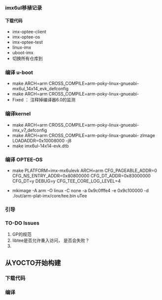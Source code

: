 ### imx6ul移植记录
#### 下载代码
- imx-optee-client
- imx-optee-os
- imx-optee-test
- linux-imx
- uboot-imx
- 切换所有仓库到 

### 编译 u-boot
- make ARCH=arm  CROSS_COMPILE=arm-poky-linux-gnueabi- mx6ul_14x14_evk_defconfig
- make ARCH=arm CROSS_COMPILE=arm-poky-linux-gnueabi-
- Fixed ： 注释掉编译器6.0的监测

### 编译kernel
- make  ARCH=arm  CROSS_COMPILE=arm-poky-linux-gnueabi-  imx_v7_defconfig
- make  ARCH=arm  CROSS_COMPILE=arm-poky-linux-gnueabi-    zImage  LOADADDR=0x10008000 -j8
- make  imx6ul-14x14-evk.dtb

### 编译 OPTEE-OS
- make PLATFORM=imx-mx6ulevk ARCH=arm CFG_PAGEABLE_ADDR=0 CFG_NS_ENTRY_ADDR=0x80800000 CFG_DT_ADDR=0x83000000 CFG_DT=y DEBUG=y CFG_TEE_CORE_LOG_LEVEL=4

- mkimage -A arm -O linux -C none -a 0x9c0fffe4 -e 0x9c100000 -d ./out/arm-plat-imx/core/tee.bin uTee

### 引导

### TO-DO Issues
1. GP的规范
2. libtee是否允许重入访问， 是否会失败？
3. 

## 从YOCTO开始构建
### 下载代码

### 编译
